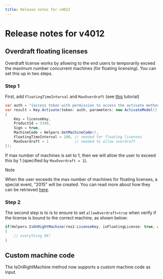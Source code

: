 ```yaml
---
title: Release notes for v4012
---
```


# Release notes for v4012

## Overdraft floating licenses

Overdraft license works by allowing to the end users to temporarily exceed the maximum number concurrent machines (for floating licensing).
You can set this up in two steps.

### Step 1
First, add `FloatingTimeInterval` and `MaxOverdraft` (see [this](https://help.cryptolens.io/licensing-models/floating) tutorial)

```cs
var auth = "{access token with permission to access the activate method}";
var result = Key.Activate(token: auth, parameters: new ActivateModel()
{
    Key = licenseKey,
    ProductId = 3349,
    Sign = true,
    MachineCode = Helpers.GetMachineCode(),
    FloatingTimeInterval = 100, // needed for floating licenses
    MaxOverdraft = 1            // needed to allow overdraft
});
```
If max number of machines is set to 1, then we will allow the user to exceed this by 1 (specified by `MaxOverdraft = 1`).

> [!NOTE]
> When the user exceeds the max number of machines for floating licenses, a special event, "2015" will be created. You can read more about how they can
be retrieved [here](https://app.cryptolens.io/docs/api/v2/WebAPILog).

### Step 2

The second step is to is to ensure to set `allowOverdraft=true` when verify if the license is bound to the correct machine, as shown below:

```cs
if(Helpers.IsOnRightMachine(res2.LicenseKey, isFloatingLicense: true, allowOverdraft: true))
{
    // everything OK!
}
```

## Custom machine code

The IsOnRightMachine method now supports a custom machine code as input.